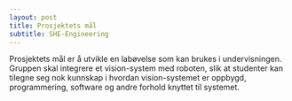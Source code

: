 ```yaml
---
layout: post
title: Prosjektets mål
subtitle: SHE-Engineering
---
```


Prosjektets mål er å utvikle en labøvelse som kan brukes i undervisningen. Gruppen skal integrere et vision-system med roboten, slik at studenter kan tilegne seg nok kunnskap i hvordan vision-systemet er oppbygd, programmering, software og andre forhold knyttet til systemet. 
